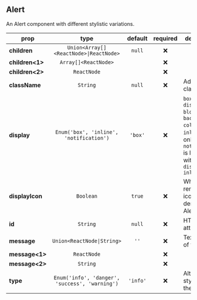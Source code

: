 ## Alert

An Alert component with different stylistic variations.

prop | type | default | required | description
---- | :----: | :-------: | :--------: | -----------
**children** | `Union<Array[]<ReactNode>\|ReactNode>` | `null` | :x: | 
**children<1>** | `Array[]<ReactNode>` |  | :x: | 
**children<2>** | `ReactNode` |  | :x: | 
**className** | `String` | `null` | :x: | Additional class names
**display** | `Enum('box', 'inline', 'notification')` | `'box'` | :x: | `box` will have `display: block` and `background-color`, `inline` is only text and `notification` is like `box` with `display: inline-block`
**displayIcon** | `Boolean` | `true` | :x: | Whether to render the icon that denotes the Alert's type
**id** | `String` | `null` | :x: | HTML id attribute
**message** | `Union<ReactNode\|String>` | `''` | :x: | Text content of the Alert
**message<1>** | `ReactNode` |  | :x: | 
**message<2>** | `String` |  | :x: | 
**type** | `Enum('info', 'danger', 'success', 'warning')` | `'info'` | :x: | Alternative stylings for the Alert

